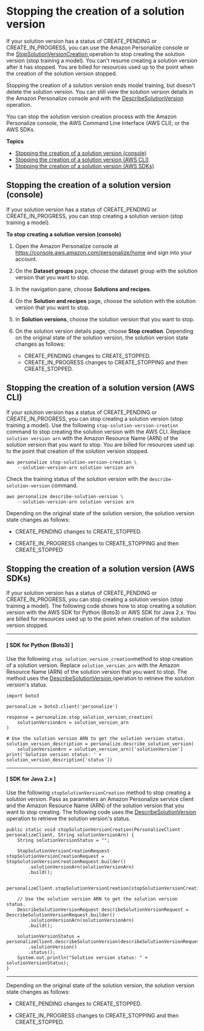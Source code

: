 # Stopping the creation of a solution version<a name="stop-solution-version"></a>

If your solution version has a status of CREATE\_PENDING or CREATE\_IN\_PROGRESS, you can use the Amazon Personalize console or the [ StopSolutionVersionCreation ](API_StopSolutionVersionCreation.md) operation to stop creating the solution version \(stop training a model\)\. You can't resume creating a solution version after it has stopped\. You are billed for resources used up to the point when the creation of the solution version stopped\. 

Stopping the creation of a solution version ends model training, but doesn't delete the solution version\. You can still view the solution version details in the Amazon Personalize console and with the [ DescribeSolutionVersion ](API_DescribeSolutionVersion.md) operation\. 

You can stop the solution version creation process with the Amazon Personalize console, the AWS Command Line Interface \(AWS CLI\), or the AWS SDKs\.

**Topics**
+ [Stopping the creation of a solution version \(console\)](#stop-solution-version-console)
+ [Stopping the creation of a solution version \(AWS CLI\)](#stop-solution-version-cli)
+ [Stopping the creation of a solution version \(AWS SDKs\)](#stop-solution-version-sdk)

## Stopping the creation of a solution version \(console\)<a name="stop-solution-version-console"></a>

If your solution version has a status of CREATE\_PENDING or CREATE\_IN\_PROGRESS, you can stop creating a solution version \(stop training a model\)\.

**To stop creating a solution version \(console\)**

1. Open the Amazon Personalize console at [https://console\.aws\.amazon\.com/personalize/home](https://console.aws.amazon.com/personalize/home) and sign into your account\.

1. On the **Dataset groups** page, choose the dataset group with the solution version that you want to stop\.

1. In the navigation pane, choose **Solutions and recipes**\. 

1. On the **Solution and recipes** page, choose the solution with the solution version that you want to stop\.

1. In **Solution versions**, choose the solution version that you want to stop\.

1. On the solution version details page, choose **Stop creation**\. Depending on the original state of the solution version, the solution version state changes as follows:
   + CREATE\_PENDING changes to CREATE\_STOPPED\.
   + CREATE\_IN\_PROGRESS changes to CREATE\_STOPPING and then CREATE\_STOPPED\.

## Stopping the creation of a solution version \(AWS CLI\)<a name="stop-solution-version-cli"></a>

If your solution version has a status of CREATE\_PENDING or CREATE\_IN\_PROGRESS, you can stop creating a solution version \(stop training a model\)\. Use the following `stop-solution-version-creation` command to stop creating the solution version with the AWS CLI\. Replace `solution version arn` with the Amazon Resource Name \(ARN\) of the solution version that you want to stop\. You are billed for resources used up to the point that creation of the solution version stopped\. 

```
aws personalize stop-solution-version-creation \
    --solution-version-arn solution version arn
```

Check the training status of the solution version with the `describe-solution-version` command\.

```
aws personalize describe-solution-version \
    --solution-version-arn solution version arn
```

Depending on the original state of the solution version, the solution version state changes as follows:
+ CREATE\_PENDING changes to CREATE\_STOPPED\.

  
+ CREATE\_IN\_PROGRESS changes to CREATE\_STOPPING and then CREATE\_STOPPED

## Stopping the creation of a solution version \(AWS SDKs\)<a name="stop-solution-version-sdk"></a>

If your solution version has a status of CREATE\_PENDING or CREATE\_IN\_PROGRESS, you can stop creating a solution version \(stop training a model\)\. The following code shows how to stop creating a solution version with the AWS SDK for Python \(Boto3\) or AWS SDK for Java 2\.x\. You are billed for resources used up to the point when creation of the solution version stopped\.

------
#### [ SDK for Python \(Boto3\) ]

Use the following `stop_solution_version_creation`method to stop creation of a solution version\. Replace `solution_version_arn` with the Amazon Resource Name \(ARN\) of the solution version that you want to stop\. The method uses the [ DescribeSolutionVersion ](API_DescribeSolutionVersion.md) operation to retrieve the solution version's status\.

```
import boto3

personalize = boto3.client('personalize')

response = personalize.stop_solution_version_creation(
    solutionVersionArn = solution_version_arn
)

# Use the solution version ARN to get the solution version status.
solution_version_description = personalize.describe_solution_version(
    solutionVersionArn = solution_version_arn)['solutionVersion']
print('Solution version status: ' + solution_version_description['status'])
```

------
#### [ SDK for Java 2\.x ]

Use the following `stopSolutionVersionCreation` method to stop creating a solution version\. Pass as parameters an Amazon Personalize service client and the Amazon Resource Name \(ARN\) of the solution version that you want to stop creating\. The following code uses the [ DescribeSolutionVersion ](API_DescribeSolutionVersion.md) operation to retrieve the solution version's status\.

```
public static void stopSolutionVersionCreation(PersonalizeClient personalizeClient, String solutionVersionArn) {
    String solutionVersionStatus = "";
    
    StopSolutionVersionCreationRequest stopSolutionVersionCreationRequest = StopSolutionVersionCreationRequest.builder()
        .solutionVersionArn(solutionVersionArn)
        .build();
    
    personalizeClient.stopSolutionVersionCreation(stopSolutionVersionCreationRequest);
    
    // Use the solution version ARN to get the solution version status.
    DescribeSolutionVersionRequest describeSolutionVersionRequest = DescribeSolutionVersionRequest.builder() 
        .solutionVersionArn(solutionVersionArn)
        .build();
                    
    solutionVersionStatus = personalizeClient.describeSolutionVersion(describeSolutionVersionRequest)
        .solutionVersion()
        .status();
    System.out.println("Solution version status: " + solutionVersionStatus);
}
```

------

Depending on the original state of the solution version, the solution version state changes as follows:
+ CREATE\_PENDING changes to CREATE\_STOPPED\.

  
+ CREATE\_IN\_PROGRESS changes to CREATE\_STOPPING and then CREATE\_STOPPED\.